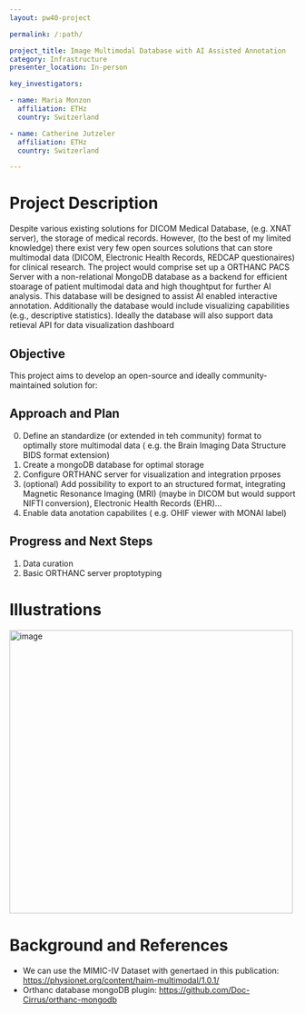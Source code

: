 ```yaml
---
layout: pw40-project

permalink: /:path/

project_title: Image Multimodal Database with AI Assisted Annotation
category: Infrastructure
presenter_location: In-person

key_investigators:

- name: Maria Monzon
  affiliation: ETHz
  country: Switzerland

- name: Catherine Jutzeler
  affiliation: ETHz
  country: Switzerland

---
```


# Project Description

<!-- Add a short paragraph describing the project. -->

Despite various existing solutions for DICOM Medical Database, (e.g. XNAT server), the storage of medical records.
However, (to the best of my limited knowledge) there exist very few open sources solutions that can store multimodal data (DICOM, Electronic Health Records, REDCAP questionaires) for clinical research.
The project would comprise set up a ORTHANC PACS Server with a non-relational MongoDB database as a backend for efficient stoarage of patient multimodal data and high thoughtput for further AI analysis. This database will be designed to assist AI enabled interactive annotation. Additionally the database would include visualizing capabilities (e.g., descriptive statistics). Ideally the database will also support data retieval API for data visualization dashboard

## Objective

<!-- Describe here WHAT you would like to achieve (what you will have as end result). -->

This project aims to develop an open-source and ideally community-maintained solution for:

## Approach and Plan

<!-- Describe here HOW you would like to achieve the objectives stated above. -->

0.  Define an standardize (or extended in teh community) format to optimally store multimodal data  ( e.g. the Brain Imaging Data Structure BIDS format extension)
1.  Create a mongoDB database for optimal storage
2.  Configure ORTHANC server for visualization and integration prposes
3.  (optional) Add possibility to export to an structured format, integrating Magnetic Resonance Imaging (MRI) (maybe in DICOM but would support NIFTI conversion), Electronic Health Records (EHR)...
4.  Enable data anotation capabilites ( e.g.  OHIF viewer with MONAI label)

## Progress and Next Steps

<!-- Update this section as you make progress, describing of what you have ACTUALLY DONE.
     If there are specific steps that you could not complete then you can describe them here, too. -->

1.  Data curation
2.  Basic ORTHANC server proptotyping

# Illustrations

<!-- Add pictures and links to videos that demonstrate what has been accomplished. -->

<img width="499" alt="image" src="https://github.com/NA-MIC/ProjectWeek/assets/50300669/c6a540c4-77b5-4042-bf93-8b85fc4856ad">

# Background and References

<!-- If you developed any software, include link to the source code repository.
     If possible, also add links to sample data, and to any relevant publications. -->

*   We can use the MIMIC-IV Dataset with genertaed in this publication:
    <https://physionet.org/content/haim-multimodal/1.0.1/>
*   Orthanc database mongoDB plugin: <https://github.com/Doc-Cirrus/orthanc-mongodb>
